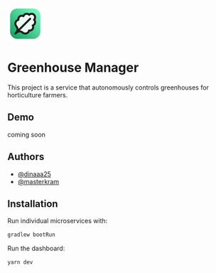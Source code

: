 <div>
  <img style="margin: auto" height="80" src="logo.png" />
</div>


# Greenhouse Manager

This project is a service that autonomously controls greenhouses for horticulture farmers.


## Demo

coming soon


## Authors

- [@dinaaa25](https://github.com/dinaaa25)
- [@masterkram](https://github.com/masterkram)

## Installation

Run individual microservices with:

```bash
gradlew bootRun
```

Run the dashboard:
```bash
yarn dev
```
